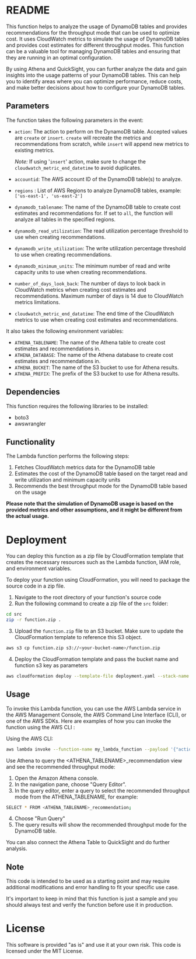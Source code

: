 # README

This function helps to analyze the usage of DynamoDB tables and provides recommendations for the throughput mode that can be used to optimize cost. It uses CloudWatch metrics to simulate the usage of DynamoDB tables and provides cost estimates for different throughput modes. This function can be a valuable tool for managing DynamoDB tables and ensuring that they are running in an optimal configuration.

By using Athena and QuickSight, you can further analyze the data and gain insights into the usage patterns of your DynamoDB tables. This can help you to identify areas where you can optimize performance, reduce costs, and make better decisions about how to configure your DynamoDB tables.

## Parameters

The function takes the following parameters in the event:

- `action`: The action to perform on the DynamoDB table. Accepted values are `create` or `insert`. `create` will recreate the metrics and recommendations from scratch, while `insert` will append new metrics to existing metrics.

    *Note:* If using '`insert`' action, make sure to change the `cloudwatch_metric_end_datetime` to avoid duplicates.
- `accountid`: The AWS account ID of the DynamoDB table(s) to analyze.
- `regions` : List of AWS Regions to analyze DynamoDB tables, example: `['us-east-1', 'us-east-2']`
- `dynamodb_tablename`: The name of the DynamoDB table to create cost estimates and recommendations for. If set to `all`, the function will analyze all tables in the specified regions.
- `dynamodb_read_utilization`: The read utilization percentage threshold to use when creating recommendations.
- `dynamodb_write_utilization`: The write utilization percentage threshold to use when creating recommendations.
- `dynamodb_minimum_units`: The minimum number of read and write capacity units to use when creating recommendations.
- `number_of_days_look_back`: The number of days to look back in CloudWatch metrics when creating cost estimates and recommendations. Maximum number of days is 14 due to CloudWatch metrics limitations.
- `cloudwatch_metric_end_datatime`: The end time of the CloudWatch metrics to use when creating cost estimates and recommendations.

It also takes the following environment variables:

- `ATHENA_TABLENAME`: The name of the Athena table to create cost estimates and recommendations in.
- `ATHENA_DATABASE`: The name of the Athena database to create cost estimates and recommendations in.
- `ATHENA_BUCKET`: The name of the S3 bucket to use for Athena results.
- `ATHENA_PREFIX`: The prefix of the S3 bucket to use for Athena results.

## Dependencies

This function requires the following libraries to be installed:

- boto3
- awswrangler

## Functionality

The Lambda function performs the following steps:

1. Fetches CloudWatch metrics data for the DynamoDB table
2. Estimates the cost of the DynamoDB table based on the target read and write utilization and minimum capacity units
3. Recommends the best throughput mode for the DynamoDB table based on the usage

**Please note that the simulation of DynamoDB usage is based on the provided metrics and other assumptions, and it might be different from the actual usage.**
# Deployment

You can deploy this function as a zip file by CloudFormation template that creates the necessary resources such as the Lambda function, IAM role, and environment variables.

To deploy your function using CloudFormation, you will need to package the source code in a zip file.

1. Navigate to the root directory of your function's source code
2. Run the following command to create a zip file of the `src` folder:

  ```sh
  cd src
  zip -r function.zip .
  ```

3. Upload the `function.zip` file to an S3 bucket. Make sure to update the CloudFormation template to reference this S3 object.

  ```sh
  aws s3 cp function.zip s3://<your-bucket-name>/function.zip
  ```

4. Deploy the CloudFormation template and pass the bucket name and function s3 key as parameters

  ```sh
  aws cloudformation deploy --template-file deployment.yaml --stack-name dynamodb-estimation --parameter-overrides LambdaFunctionS3Bucket=<your-bucket-name> LambdaFunctionS3Key=<function.zip> --capabilities CAPABILITY_IAM
  ```

## Usage

To invoke this Lambda function, you can use the AWS Lambda service in the AWS Management Console, the AWS Command Line Interface (CLI), or one of the AWS SDKs. Here are examples of how you can invoke the function using the AWS CLI :

Using the AWS CLI:

  ```sh
  aws lambda invoke --function-name my_lambda_function --payload '{"action":"create","regions": ["us-east-1"], "accountid":"123456789","dynamodb_tablename":"all","dynamodb_read_utilization":70,"dynamodb_write_utilization":70,"dynamodb_minimum_units":5,"number_of_days_look_back":12,"cloudwatch_metric_end_datatime":"2023-01-26 00:00:00"}' response.json
  ```

Use Athena to query the <ATHENA_TABLENAME>_recommendation view and see the recommended throughput mode:

1.  Open the Amazon Athena console.
2.  In the navigation pane, choose "Query Editor".
3.  In the query editor, enter a query to select the recommended throughput mode from the ATHENA_TABLENAME, for example:

  ```sh
  SELECT * FROM <ATHENA_TABLENAME>_recommendation;
  ```

4. Choose "Run Query"
5. The query results will show the recommended throughput mode for the DynamoDB table.

You can also connect the Athena Table to QuickSight and do further analysis.
## Note

This code is intended to be used as a starting point and may require additional modifications and error handling to fit your specific use case.

It's important to keep in mind that this function is just a sample and you should always test and verify the function before use it in production.

# License
This software is provided "as is" and use it at your own risk.
This code is licensed under the MIT License.
